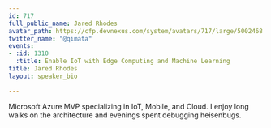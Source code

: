 ```yaml
---
id: 717
full_public_name: Jared Rhodes
avatar_path: https://cfp.devnexus.com/system/avatars/717/large/5002468.jpeg?1504576048
twitter_name: "@qimata"
events:
- :id: 1310
  :title: Enable IoT with Edge Computing and Machine Learning
title: Jared Rhodes
layout: speaker_bio

---
```

Microsoft Azure MVP specializing in IoT, Mobile, and Cloud. I enjoy long walks on the architecture and evenings spent debugging heisenbugs.